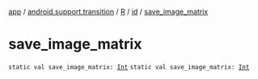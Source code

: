 [app](../../../index.md) / [android.support.transition](../../index.md) / [R](../index.md) / [id](index.md) / [save_image_matrix](.)

# save_image_matrix

`static val save_image_matrix: `[`Int`](https://kotlinlang.org/api/latest/jvm/stdlib/kotlin/-int/index.html)
`static val save_image_matrix: `[`Int`](https://kotlinlang.org/api/latest/jvm/stdlib/kotlin/-int/index.html)
